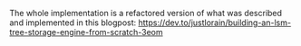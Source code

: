 The whole implementation is a refactored version of what was described and implemented in this blogpost:
https://dev.to/justlorain/building-an-lsm-tree-storage-engine-from-scratch-3eom